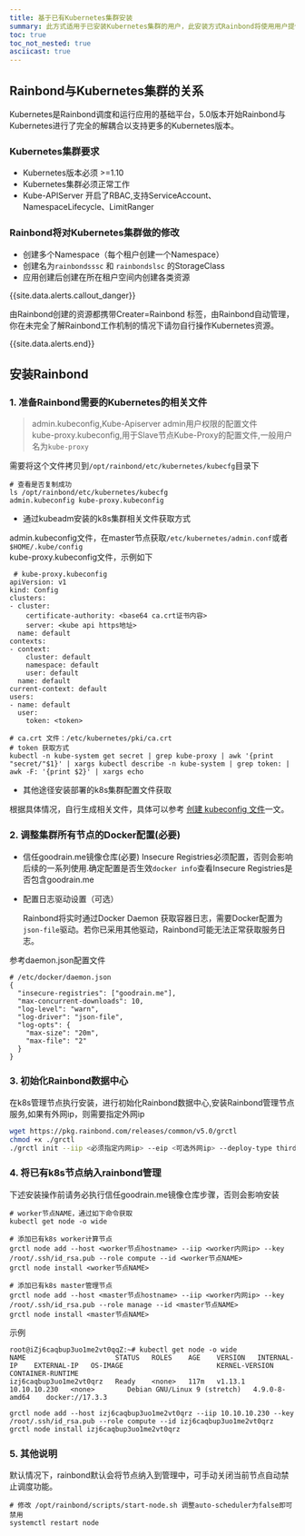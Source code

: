 ```yaml
---
title: 基于已有Kubernetes集群安装
summary: 此方式适用于已安装Kubernetes集群的用户，此安装方式Rainbond将使用用户提供的Kubernetes集群。
toc: true
toc_not_nested: true
asciicast: true
---
```


<div id="toc"></div>

## Rainbond与Kubernetes集群的关系

Kubernetes是Rainbond调度和运行应用的基础平台，5.0版本开始Rainbond与Kubernetes进行了完全的解耦合以支持更多的Kubernetes版本。

### Kubernetes集群要求

* Kubernetes版本必须 >=1.10
* Kubernetes集群必须正常工作
* Kube-APIServer 开启了RBAC,支持ServiceAccount、NamespaceLifecycle、LimitRanger

### Rainbond将对Kubernetes集群做的修改

* 创建多个Namespace（每个租户创建一个Namespace）
* 创建名为`rainbondsssc` 和 `rainbondslsc` 的StorageClass
* 应用创建后创建在所在租户空间内创建各类资源

{{site.data.alerts.callout_danger}}

由Rainbond创建的资源都携带Creater=Rainbond 标签，由Rainbond自动管理，你在未完全了解Rainbond工作机制的情况下请勿自行操作Kubernetes资源。

{{site.data.alerts.end}}

## 安装Rainbond

### 1. 准备Rainbond需要的Kubernetes的相关文件

> admin.kubeconfig,Kube-Apiserver admin用户权限的配置文件  
> kube-proxy.kubeconfig,用于Slave节点Kube-Proxy的配置文件,一般用户名为`kube-proxy`  

需要将这个文件拷贝到`/opt/rainbond/etc/kubernetes/kubecfg`目录下  

```
# 查看是否复制成功
ls /opt/rainbond/etc/kubernetes/kubecfg
admin.kubeconfig kube-proxy.kubeconfig
```

  * 通过kubeadm安装的k8s集群相关文件获取方式  
  
admin.kubeconfig文件，在master节点获取`/etc/kubernetes/admin.conf`或者`$HOME/.kube/config`  
kube-proxy.kubeconfig文件，示例如下  

```
 # kube-proxy.kubeconfig
apiVersion: v1
kind: Config
clusters:
- cluster:
    certificate-authority: <base64 ca.crt证书内容>
    server: <kube api https地址>
  name: default
contexts:
- context:
    cluster: default
    namespace: default
    user: default
  name: default
current-context: default
users:
- name: default
  user:
    token: <token>

# ca.crt 文件：/etc/kubernetes/pki/ca.crt
# token 获取方式
kubectl -n kube-system get secret | grep kube-proxy | awk '{print "secret/"$1}' | xargs kubectl describe -n kube-system | grep token: | awk -F: '{print $2}' | xargs echo
```

 * 其他途径安装部署的k8s集群配置文件获取
 
 根据具体情况，自行生成相关文件，具体可以参考 [创建 kubeconfig 文件](https://jimmysong.io/kubernetes-handbook/practice/create-kubeconfig.html)一文。  

### 2. 调整集群所有节点的Docker配置(必要) 

   * 信任goodrain.me镜像仓库(必要)  Insecure Registries必须配置，否则会影响后续的一系列使用.确定配置是否生效`docker info`查看Insecure Registries是否包含goodrain.me

   * 配置日志驱动设置（可选）

     Rainbond将实时通过Docker Daemon 获取容器日志，需要Docker配置为`json-file`驱动。若你已采用其他驱动，Rainbond可能无法正常获取服务日志。

   参考daemon.json配置文件

   ```
   # /etc/docker/daemon.json
   {
     "insecure-registries": ["goodrain.me"],
     "max-concurrent-downloads": 10,
     "log-level": "warn",
     "log-driver": "json-file",
     "log-opts": {
       "max-size": "20m",
       "max-file": "2"
     }
   }
   ```

### 3. 初始化Rainbond数据中心

在k8s管理节点执行安装，进行初始化Rainbond数据中心,安装Rainbond管理节点服务,如果有外网ip，则需要指定外网ip

```bash
wget https://pkg.rainbond.com/releases/common/v5.0/grctl
chmod +x ./grctl
./grctl init --iip <必须指定内网ip> --eip <可选外网ip> --deploy-type thirdparty 
```

### 4. 将已有k8s节点纳入rainbond管理

下述安装操作前请务必执行信任goodrain.me镜像仓库步骤，否则会影响安装

```
# worker节点NAME，通过如下命令获取
kubectl get node -o wide 

# 添加已有k8s worker计算节点
grctl node add --host <worker节点hostname> --iip <worker内网ip> --key /root/.ssh/id_rsa.pub --role compute --id <worker节点NAME>
grctl node install <worker节点NAME>

# 添加已有k8s master管理节点
grctl node add --host <master节点hostname> --iip <worker内网ip> --key /root/.ssh/id_rsa.pub --role manage --id <master节点NAME>
grctl node install <master节点NAME>
```

示例

```
root@iZj6caqbup3uo1me2vt0qqZ:~# kubectl get node -o wide
NAME                      STATUS   ROLES    AGE    VERSION   INTERNAL-IP    EXTERNAL-IP   OS-IMAGE                       KERNEL-VERSION   CONTAINER-RUNTIME
izj6caqbup3uo1me2vt0qrz   Ready    <none>   117m   v1.13.1   10.10.10.230   <none>        Debian GNU/Linux 9 (stretch)   4.9.0-8-amd64    docker://17.3.3

grctl node add --host izj6caqbup3uo1me2vt0qrz --iip 10.10.10.230 --key /root/.ssh/id_rsa.pub --role compute --id izj6caqbup3uo1me2vt0qrz
grctl node install izj6caqbup3uo1me2vt0qrz
```

### 5. 其他说明

默认情况下，rainbond默认会将节点纳入到管理中，可手动关闭当前节点自动禁止调度功能。

```
# 修改 /opt/rainbond/scripts/start-node.sh 调整auto-scheduler为false即可禁用
systemctl restart node
```

